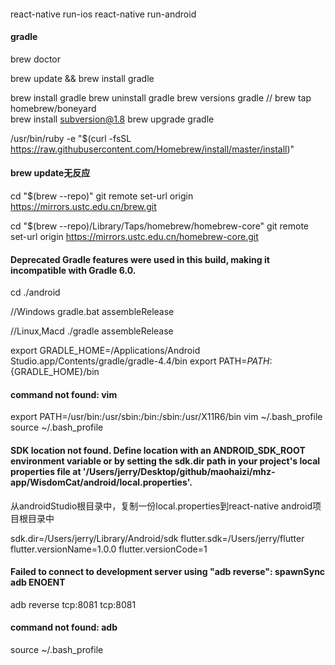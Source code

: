 #### 

react-native run-ios
react-native run-android

#### gradle
brew doctor

brew update && brew install gradle

brew install gradle
brew uninstall gradle
  brew versions gradle
    // brew tap homebrew/boneyard  
    brew install subversion@1.8
brew upgrade gradle

/usr/bin/ruby -e "$(curl -fsSL https://raw.githubusercontent.com/Homebrew/install/master/install)"

#### brew update无反应
cd "$(brew --repo)"
git remote set-url origin https://mirrors.ustc.edu.cn/brew.git

cd "$(brew --repo)/Library/Taps/homebrew/homebrew-core"
git remote set-url origin https://mirrors.ustc.edu.cn/homebrew-core.git

####  Deprecated Gradle features were used in this build, making it incompatible with Gradle 6.0.
cd ./android

//Windows
gradle.bat assembleRelease      

//Linux,Macd
./gradle assembleRelease  

export GRADLE_HOME=/Applications/Android Studio.app/Contents/gradle/gradle-4.4/bin
export PATH=${PATH}:${GRADLE_HOME}/bin


#### command not found: vim
export PATH=/usr/bin:/usr/sbin:/bin:/sbin:/usr/X11R6/bin
vim ~/.bash_profile
source ~/.bash_profile  

#### SDK location not found. Define location with an ANDROID_SDK_ROOT environment variable or by setting the sdk.dir path in your project's local properties file at '/Users/jerry/Desktop/github/maohaizi/mhz-app/WisdomCat/android/local.properties'.
从androidStudio根目录中，复制一份local.properties到react-native android项目根目录中

sdk.dir=/Users/jerry/Library/Android/sdk
flutter.sdk=/Users/jerry/flutter
flutter.versionName=1.0.0
flutter.versionCode=1

#### Failed to connect to development server using "adb reverse": spawnSync adb ENOENT
adb reverse tcp:8081 tcp:8081
#### command not found: adb
source ~/.bash_profile